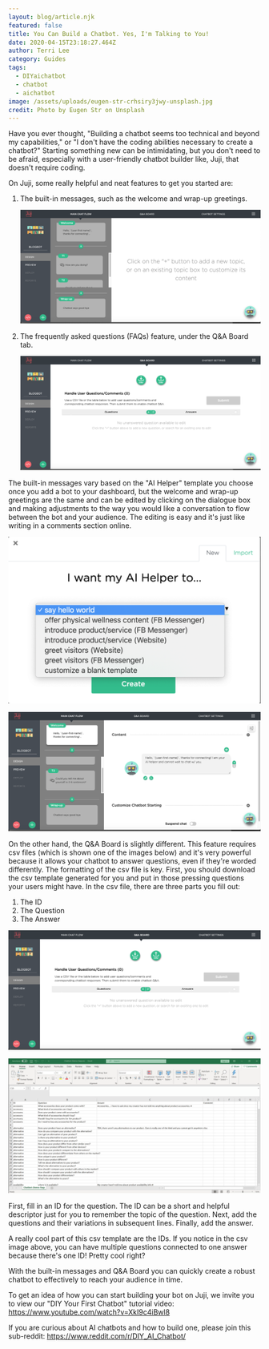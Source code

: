 ```yaml
---
layout: blog/article.njk
featured: false
title: You Can Build a Chatbot. Yes, I'm Talking to You!
date: 2020-04-15T23:18:27.464Z
author: Terri Lee
category: Guides
tags:
  - DIYaichatbot
  - chatbot
  - aichatbot
image: /assets/uploads/eugen-str-crhsiry3jwy-unsplash.jpg
credit: Photo by Eugen Str on Unsplash
---
```

Have you ever thought, "Building a chatbot seems too technical and beyond my capabilities," or "I don't have the coding abilities necessary to create a chatbot?" Starting something new can be intimidating, but you don't need to be afraid, especially with a user-friendly chatbot builder like, Juji, that doesn't require coding.

On Juji, some really helpful and neat features to get you started are:

1. The built-in messages, such as the welcome and wrap-up greetings.

   ![](/assets/uploads/sayhelloworldstarting.png)
2. The frequently asked questions (FAQs) feature, under the Q&A Board tab.

   ![](/assets/uploads/q-aboard.png)

The built-in messages vary based on the "AI Helper" template you choose once you add a bot to your dashboard, but the welcome and wrap-up greetings are the same and can be edited by clicking on the dialogue box and making adjustments to the way you would like a conversation to flow between the bot and your audience. The editing is easy and it's just like writing in a comments section online. 

![](/assets/uploads/helpertemplates.png "AI Helper Templates")

![Many other messages can easily be edited in the same way!](/assets/uploads/welcomegreeting.png "Editor Interface: Welcome Greeting")

On the other hand, the Q&A Board is slightly different. This feature requires csv files (which is shown one of the images below) and it's very powerful because it allows your chatbot to answer questions, even if they're worded differently. The formatting of the csv file is key. First, you should download the csv template generated for you and put in those pressing questions your users might have. In the csv file, there are three parts you fill out:

1. The ID
2. The Question
3. The Answer

![On the Q&A Board, you can download the csv file and upload it back up. Then, your chatbot is ready to answer questions!](/assets/uploads/q-aboard.png "Q&A Board")

![Take a closer look at the formatting of the csv files.](/assets/uploads/jujicsv.png "Example of a CSV Template Downloaded From Q&A Board")

First, fill in an ID for the question. The ID can be a short and helpful descriptor just for you to remember the topic of the question. Next, add the questions and their variations in subsequent lines. Finally, add the answer. 

A really cool part of this csv template are the IDs. If you notice in the csv image above, you can have multiple questions connected to one answer because there's one ID! Pretty cool right?

With the built-in messages and Q&A Board you can quickly create a robust chatbot to effectively to reach your audience in time.

To get an idea of how you can start building your bot on Juji, we invite you to view our "DIY Your First Chatbot" tutorial video: https://www.youtube.com/watch?v=XkI9c4iBwl8

If you are curious about AI chatbots and how to build one, please join this sub-reddit: <https://www.reddit.com/r/DIY_AI_Chatbot/>